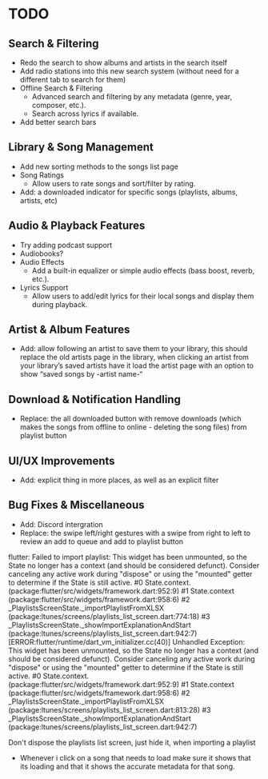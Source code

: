 # TODO

## Search & Filtering
- Redo the search to show albums and artists in the search itself
- Add radio stations into this new search system (without need for a different tab to search for them)
- Offline Search & Filtering
  - Advanced search and filtering by any metadata (genre, year, composer, etc.).
  - Search across lyrics if available.
- Add better search bars

## Library & Song Management
- Add new sorting methods to the songs list page
- Song Ratings
  - Allow users to rate songs and sort/filter by rating.
- Add: a downloaded indicator for specific songs (playlists, albums, artists, etc)

## Audio & Playback Features
- Try adding podcast support
- Audiobooks?
- Audio Effects
  - Add a built-in equalizer or simple audio effects (bass boost, reverb, etc.).
- Lyrics Support
  - Allow users to add/edit lyrics for their local songs and display them during playback.

## Artist & Album Features
- Add: allow following an artist to save them to your library, this should replace the old artists page in the library, when clicking an artist from your library’s saved artists have it load the artist page with an option to show “saved songs by -artist name-“

## Download & Notification Handling
- Replace: the all downloaded button with remove downloads (which makes the songs from offline to online - deleting the song files) from playlist button

## UI/UX Improvements
- Add: explicit thing in more places, as well as an explicit filter 

## Bug Fixes & Miscellaneous
- Add: Discord intergration
- Replace: the swipe left/right gestures with a swipe from right to left to review an add to queue and add to playlist button

flutter: Failed to import playlist: This widget has been unmounted, so the State no longer has a context (and should be considered defunct).
Consider canceling any active work during "dispose" or using the "mounted" getter to determine if the State is still active.
#0      State.context.<anonymous closure> (package:flutter/src/widgets/framework.dart:952:9)
#1      State.context (package:flutter/src/widgets/framework.dart:958:6)
#2      _PlaylistsScreenState._importPlaylistFromXLSX (package:ltunes/screens/playlists_list_screen.dart:774:18)
<asynchronous suspension>
#3      _PlaylistsScreenState._showImportExplanationAndStart (package:ltunes/screens/playlists_list_screen.dart:942:7)
<asynchronous suspension>
[ERROR:flutter/runtime/dart_vm_initializer.cc(40)] Unhandled Exception: This widget has been unmounted, so the State no longer has a context (and should be considered defunct).
Consider canceling any active work during "dispose" or using the "mounted" getter to determine if the State is still active.
#0      State.context.<anonymous closure> (package:flutter/src/widgets/framework.dart:952:9)
#1      State.context (package:flutter/src/widgets/framework.dart:958:6)
#2      _PlaylistsScreenState._importPlaylistFromXLSX (package:ltunes/screens/playlists_list_screen.dart:813:28)
<asynchronous suspension>
#3      _PlaylistsScreenState._showImportExplanationAndStart (package:ltunes/screens/playlists_list_screen.dart:942:7)
<asynchronous suspension>

Don't dispose the playlists list screen, just hide it, when importing a playlist

- Whenever i click on a song that needs to load make sure it shows that its loading and that it shows the accurate metadata for that song.